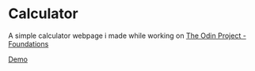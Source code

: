 # Calculator

A simple calculator webpage i made while working on [The Odin Project - Foundations](https://www.theodinproject.com/courses/foundations)

[Demo](https://dotnest.github.io/calculator/)
